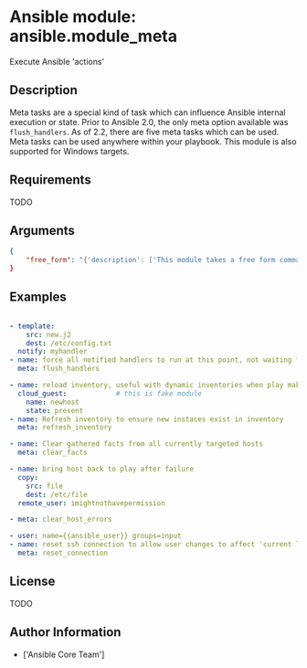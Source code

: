 # Ansible module: ansible.module_meta


Execute Ansible 'actions'

## Description

Meta tasks are a special kind of task which can influence Ansible internal execution or state. Prior to Ansible 2.0, the only meta option available was `flush_handlers`. As of 2.2, there are five meta tasks which can be used. Meta tasks can be used anywhere within your playbook.
This module is also supported for Windows targets.

## Requirements

TODO

## Arguments

``` json
{
    "free_form": "{'description': ['This module takes a free form command, as a string. There\'s not an actual option named "free form".  See the examples!', 'C(flush_handlers) makes Ansible run any handler tasks which have thus far been notified. Ansible inserts these tasks internally at certain points to implicitly trigger handler runs (after pre/post tasks, the final role execution, and the main tasks section of your plays).\n', 'C(refresh_inventory) (added in 2.0) forces the reload of the inventory, which in the case of dynamic inventory scripts means they will be re-executed. If the dynamic inventory script is using a cache, Ansible cannot know this and has no way of refreshing it (you can disable the cache or, if available for your specific inventory datasource (for es.: aws), you can use the an inventory plugin instead of an inventory script). This is mainly useful when additional hosts are created and users wish to use them instead of using the `add_host` module."\n', "C(noop) (added in 2.0) This literally does 'nothing'. It is mainly used internally and not recommended for general use.", "C(clear_facts) (added in 2.1) causes the gathered facts for the hosts specified in the play's list of hosts to be cleared, including the fact cache.", "C(clear_host_errors) (added in 2.1) clears the failed state (if any) from hosts specified in the play's list of hosts.", 'C(end_play) (added in 2.2) causes the play to end without failing the host(s). Note that this affects all hosts.', 'C(reset_connection) (added in 2.3) interrupts a persistent connection (i.e. ssh + control persist)'], 'choices': ['flush_handlers', 'refresh_inventory', 'noop', 'clear_facts', 'clear_host_errors', 'end_play', 'reset_connection'], 'required': True}",
}
```

## Examples


``` yaml

- template:
    src: new.j2
    dest: /etc/config.txt
  notify: myhandler
- name: force all notified handlers to run at this point, not waiting for normal sync points
  meta: flush_handlers

- name: reload inventory, useful with dynamic inventories when play makes changes to the existing hosts
  cloud_guest:            # this is fake module
    name: newhost
    state: present
- name: Refresh inventory to ensure new instaces exist in inventory
  meta: refresh_inventory

- name: Clear gathered facts from all currently targeted hosts
  meta: clear_facts

- name: bring host back to play after failure
  copy:
    src: file
    dest: /etc/file
  remote_user: imightnothavepermission

- meta: clear_host_errors

- user: name={{ansible_user}} groups=input
- name: reset ssh connection to allow user changes to affect 'current login user'
  meta: reset_connection

```

## License

TODO

## Author Information
  - ['Ansible Core Team']
